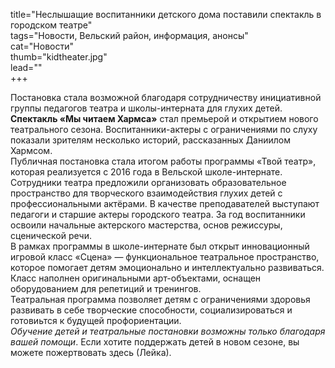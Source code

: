 title="Неслышащие воспитанники детского дома поставили спектакль в городском театре"  
tags="Новости, Вельский район, информация, анонсы"  
cat="Новости"  
thumb="kidtheater.jpg"  
lead=""  
+++

Постановка стала возможной благодаря сотрудничеству инициативной группы педагогов театра и школы-интерната для глухих детей.  
**Спектакль «Мы читаем Хармса»** стал премьерой и открытием нового театрального сезона. Воспитанники-актеры с ограничениями по слуху показали зрителям несколько историй, рассказанных Даниилом Хармсом.       
Публичная постановка стала итогом работы программы «Твой театр», которая реализуется с 2016 года в Вельской школе-интернате. Сотрудники театра предложили организовать образовательное пространство для творческого взаимодействия глухих детей с профессиональными актёрами.
В качестве преподавателей выступают педагоги и старшие актеры городского театра. За год воспитанники освоили начальные актерского мастерства, основ режиссуры, сценической речи.  
В рамках программы в школе-интернате был открыт инновационный игровой класс «Сцена» — функциональное театральное пространство, которое помогает детям эмоционально и интеллектуально развиваться. Класс наполнен оригинальными арт-объектами, оснащен оборудованием для репетиций и тренингов.  
Театральная программа позволяет детям с ограничениями здоровья развивать в себе творческие способности, социализироваться и готовиьтся к будущей профориентации.     
*Обучение детей и театральные постановки возможны только благодаря вашей помощи*. Если хотите поддержать детей в новом сезоне, вы можете пожертвовать здесь (Лейка).
